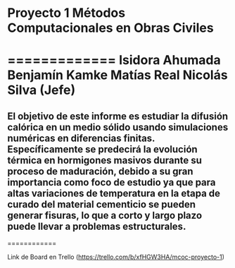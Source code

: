 # Proyecto 1 Métodos Computacionales en Obras Civiles
=============
Isidora Ahumada
Benjamín Kamke
Matías Real
Nicolás Silva (Jefe)
=====================
## El objetivo de este informe es estudiar la difusión calórica en un medio sólido usando simulaciones numéricas en diferencias finitas. Específicamente se predecirá la evolución térmica en hormigones masivos durante su proceso de maduración, debido a su gran importancia como foco de estudio ya que para altas variaciones de temperatura en la etapa de curado del material cementicio se pueden generar fisuras, lo que a corto y largo plazo puede llevar a problemas estructurales.
============

Link de Board en Trello (https://trello.com/b/xfHGW3HA/mcoc-proyecto-1)
